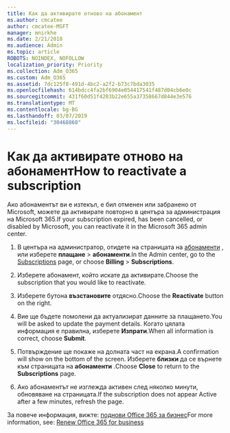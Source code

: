 ```yaml
---
title: Как да активирате отново на абонамент
ms.author: cmcatee
author: cmcatee-MSFT
manager: mnirkhe
ms.date: 2/21/2018
ms.audience: Admin
ms.topic: article
ROBOTS: NOINDEX, NOFOLLOW
localization_priority: Priority
ms.collection: Adm_O365
ms.custom: Adm_O365
ms.assetid: 7dc125f8-491d-4bc2-a2f2-b73c7bda3035
ms.openlocfilehash: 614bdcc4fa2bf6904e054417541f487d04cb6e0c
ms.sourcegitcommit: 431f60d51f4203b22e655a37358667d844e3e576
ms.translationtype: MT
ms.contentlocale: bg-BG
ms.lasthandoff: 03/07/2019
ms.locfileid: "30468868"
---
```

# <a name="how-to-reactivate-a-subscription"></a><span data-ttu-id="1e0bb-102">Как да активирате отново на абонамент</span><span class="sxs-lookup"><span data-stu-id="1e0bb-102">How to reactivate a subscription</span></span>

<span data-ttu-id="1e0bb-103">Ако абонаментът ви е изтекъл, е бил отменен или забранено от Microsoft, можете да активирате повторно в центъра за администрация на Microsoft 365.</span><span class="sxs-lookup"><span data-stu-id="1e0bb-103">If your subscription expired, has been cancelled, or disabled by Microsoft, you can reactivate it in the Microsoft 365 admin center.</span></span>
  
1. <span data-ttu-id="1e0bb-104">В центъра на администратор, отидете на страницата на [абонаменти](https://go.microsoft.com/fwlink/p/?linkid=842054) , или изберете **плащане** \> **абонаменти**.</span><span class="sxs-lookup"><span data-stu-id="1e0bb-104">In the Admin center, go to the [Subscriptions](https://go.microsoft.com/fwlink/p/?linkid=842054) page, or choose **Billing** \> **Subscriptions**.</span></span>
    
2. <span data-ttu-id="1e0bb-105">Изберете абонамент, който искате да активирате.</span><span class="sxs-lookup"><span data-stu-id="1e0bb-105">Choose the subscription that you would like to reactivate.</span></span>
    
3. <span data-ttu-id="1e0bb-106">Изберете бутона **възстановите** отдясно.</span><span class="sxs-lookup"><span data-stu-id="1e0bb-106">Choose the **Reactivate** button on the right.</span></span> 
    
4. <span data-ttu-id="1e0bb-107">Вие ще бъдете помолени да актуализират данните за плащането.</span><span class="sxs-lookup"><span data-stu-id="1e0bb-107">You will be asked to update the payment details.</span></span> <span data-ttu-id="1e0bb-108">Когато цялата информация е правилна, изберете **Изпрати**.</span><span class="sxs-lookup"><span data-stu-id="1e0bb-108">When all information is correct, choose **Submit**.</span></span>
    
5. <span data-ttu-id="1e0bb-109">Потвърждение ще покаже на долната част на екрана.</span><span class="sxs-lookup"><span data-stu-id="1e0bb-109">A confirmation will show on the bottom of the screen.</span></span> <span data-ttu-id="1e0bb-110">Изберете **близки** да се върнете към страницата на **абонаменти** .</span><span class="sxs-lookup"><span data-stu-id="1e0bb-110">Choose **Close** to return to the **Subscriptions** page.</span></span> 
    
6. <span data-ttu-id="1e0bb-111">Ако абонаментът не изглежда активен след няколко минути, обновяване на страницата.</span><span class="sxs-lookup"><span data-stu-id="1e0bb-111">If the subscription does not appear Active after a few minutes, refresh the page.</span></span>
    
<span data-ttu-id="1e0bb-112">За повече информация, вижте: [поднови Office 365 за бизнес](https://support.office.com/article/8d83b530-f4ca-47f6-a666-e5791cbacc7e)</span><span class="sxs-lookup"><span data-stu-id="1e0bb-112">For more information, see: [Renew Office 365 for business](https://support.office.com/article/8d83b530-f4ca-47f6-a666-e5791cbacc7e)</span></span>
  

